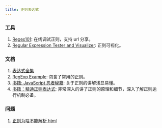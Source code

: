 ```yaml
---
title: 正则表达式
---
```


### 工具

1. [Regex101](https://regex101.com/): 在线调试正则，支持 url 分享。<Badge rate={5} />
2. [Regular Expression Tester and Visualizer](https://devtoolcafe.com/tools/regex#!flags=img&re=): 正则可视化。

### 文档

1. [表达式全集](https://tool.oschina.net/uploads/apidocs/jquery/regexp.html)
2. [RegExp Example](https://wangchujiang.com/regexp-example/): 包含了常用的正则。
3. [书籍: JavaScript 忍者秘籍](https://book.douban.com/subject/26638316/): 关于正则的讲解浅显易懂。
4. [书籍：精通正则表达式](https://book.douban.com/subject/2154713/): 非常深入的讲了正则的原理和细节，深入了解正则运行机制必备。

### 问题

1. [正则为啥不能解析 html](https://stackoverflow.com/questions/1732348/regex-match-open-tags-except-xhtml-self-contained-tags)
